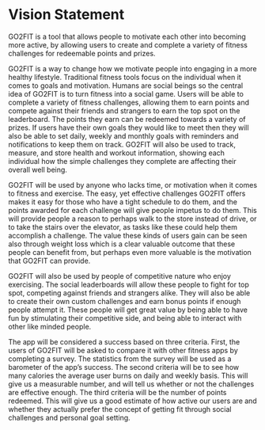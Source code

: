# Vision Statement

GO2FIT is a tool that allows people to motivate each other into becoming more active, by allowing users to create and complete a variety of fitness challenges for redeemable points and prizes.

GO2FIT is a way to change how we motivate people into engaging in a more healthy lifestyle. Traditional fitness tools focus on the individual when it comes to goals and motivation. Humans are social beings so the central idea of GO2FIT is to turn fitness into a social game. Users will be able to complete a variety of fitness challenges, allowing them to earn points and compete against their friends and strangers to earn the top spot on the leaderboard. The points they earn can be redeemed towards a variety of prizes. If users have their own goals they would like to meet then they will also be able to set daily, weekly and monthly goals with reminders and notifications to keep them on track. GO2FIT will also be used to track, measure, and store health and workout information, showing each individual how the simple challenges they complete are affecting their overall well being. 

GO2FIT will be used by anyone who lacks time, or motivation when it comes to fitness and exercise. The easy, yet effective challenges GO2FIT offers makes it easy for those who have a tight schedule to do them, and the points awarded for each challenge will give people impetus to do them. This will provide people a reason to perhaps walk to the store instead of drive, or to take the stairs over the elevator, as tasks like these could help them accomplish a challenge. The value these kinds of users gain can be seen also through weight loss which is a clear valuable outcome that these people can benefit from, but perhaps even more valuable is the motivation that GO2FIT can provide.

GO2FIT will also be used by people of competitive nature who enjoy exercising. The social leaderboards will allow these people to fight for top spot, competing against friends and strangers alike. They will also be able to create their own custom challenges and earn bonus points if enough people attempt it. These people will get great value by being able to have fun by stimulating their competitive side, and being able to interact with other like minded people.

The app will be considered a success based on three criteria. First, the users of GO2FIT will be asked to compare it with other fitness apps by completing a survey. The statistics from the survey will be used as a barometer of the app’s success. The second criteria will be to see how many calories the average user burns on daily and weekly basis. This will give us a measurable number, and will tell us whether or not the challenges are effective enough. The third criteria will be the number of points redeemed. This will give us a good estimate of how active our users are and whether they actually prefer the concept of getting fit through social challenges and personal goal setting. 
